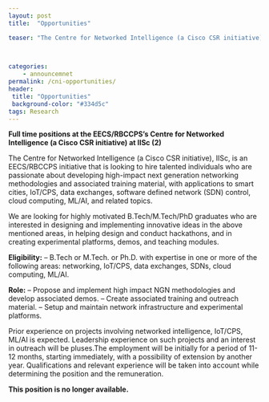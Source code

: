 ```yaml
---
layout: post
title:  "Opportunities"

teaser: "The Centre for Networked Intelligence (a Cisco CSR initiative), IISc, is an EECS/RBCCPS initiative that is looking to hire talented individuals who are passionate about developing high-impact next generation networking methodologies and associated training material, with applications to smart cities, IoT/CPS, data exchanges, software defined network (SDN) control, cloud computing, ML/AI, and related topics." 


 
categories:
    - announcemnet 
permalink: /cni-opportunities/ 
header:
 title: "Opportunities"
 background-color: "#334d5c"
tags: Research
---
```

**Full time positions at the EECS/RBCCPS’s Centre for Networked Intelligence (a Cisco CSR initiative) at IISc (2)**

The Centre for Networked Intelligence (a Cisco CSR initiative), IISc, is an EECS/RBCCPS initiative that is looking to hire talented individuals who are passionate about developing high-impact next generation networking methodologies and associated training material, with applications to smart cities, IoT/CPS, data exchanges, software defined network (SDN) control, cloud computing, ML/AI, and related topics.

We are looking for highly motivated B.Tech/M.Tech/PhD graduates who are interested in designing and implementing innovative ideas in the above mentioned areas, in helping design and conduct hackathons, and in creating experimental platforms, demos, and teaching modules.

**Eligibility:**
– B.Tech or M.Tech. or Ph.D. with expertise in one or more of the following areas: networking, IoT/CPS, data exchanges, SDNs, cloud computing, ML/AI.

**Role:**
– Propose and implement high impact NGN methodologies and develop associated demos.
– Create associated training and outreach material.
– Setup and maintain network infrastructure and experimental platforms.

Prior experience on projects involving networked intelligence, IoT/CPS, ML/AI is expected. Leadership experience on such projects and an interest in outreach will be pluses.The employment will be initially for a period of 11-12 months, starting immediately, with a possibility of extension by another year. Qualifications and relevant experience will be taken into account while determining the position and the remuneration.

**This position is no longer available.**
